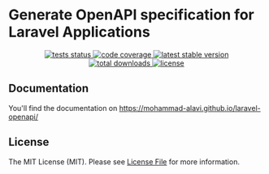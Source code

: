 # Generate OpenAPI specification for Laravel Applications

<p align="center">
<a href="https://github.com/Mohammad-Alavi/laravel-openapi/actions/workflows/tests.yml">
<img src="https://img.shields.io/github/actions/workflow/status/Mohammad-Alavi/laravel-openapi/tests.yml?label=tests" alt="tests status">
</a>

<a href="https://codecov.io/gh/Mohammad-Alavi/laravel-openapi" > 
 <img src="https://codecov.io/gh/Mohammad-Alavi/laravel-openapi/graph/badge.svg?token=WIPZZOJ3RQ" alt="code coverage"/> 
</a>

<a href="https://packagist.org/packages/mohammad-alavi/laravel-openapi">
<img src="https://img.shields.io/packagist/v/mohammad-alavi/laravel-openapi" alt="latest stable version">
</a>
<br>
<a href="https://packagist.org/packages/mohammad-alavi/laravel-openapi">
<img src="https://img.shields.io/packagist/dt/mohammad-alavi/laravel-openapi" alt="total downloads">
</a>
<a href="https://github.com/apiato/apiato">
<img src="https://img.shields.io/github/license/mohammad-alavi/laravel-openapi" alt="license">
</a>

## Documentation

You'll find the documentation on https://mohammad-alavi.github.io/laravel-openapi/

## License

The MIT License (MIT). Please see [License File](LICENSE.md) for more information.
